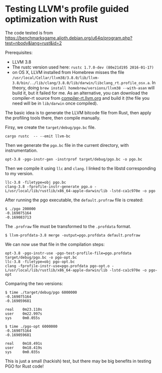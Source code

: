# Testing LLVM's profile guided optimization with Rust

The code tested is from https://benchmarksgame.alioth.debian.org/u64q/program.php?test=nbody&lang=rust&id=2

Prerequisites:

* LLVM 3.8
* The rustc version used here: `rustc 1.7.0-dev (80e21d195 2016-01-17)`
* on OS X, LLVM installed from Homebrew misses the file `/usr/local/Cellar/llvm38/3.8.0/lib/llvm-3.8/bin/../lib/clang/3.8.0/lib/darwin/libclang_rt.profile_osx.a`. In theory, doing `brew install homebrew/versions/llvm38 --with-asan` will build it, but it failed for me. As an alternative, you can download the compiler-rt source from [compiler-rt.llvm.org](http://compiler-rt.llvm.org/) and build it (the file you need will be in `lib/darwin` once compiled).

The basic idea is to generate the LLVM bitcode file from Rust, then apply the profiling tools there, then compile manually.

Firsy, we create the `target/debug/pgo.bc` file.
```
cargo rustc  -- --emit llvm-bc
```

Then we generate the `pgo.bc` file in the current directory, with instrumentation.

```
opt-3.8 -pgo-instr-gen -instrprof target/debug/pgo.bc -o pgo.bc
```

Then we compile it using `llc` and `clang`. I linked to the libstd corresponding to my version.

```
llc-3.8 -filetype=obj pgo.bc
clang-3.8 -fprofile-instr-generate pgo.o -L/usr/local/lib/rustlib/x86_64-apple-darwin/lib -lstd-ca1c970e -o pgo
```

After running the pgo executable, the `default.profraw` file is created:

```
$ ./pgo 200000
-0.169075164
-0.169083713
```

The `.profraw` file must be transformed to the `.profdata` format.

```
$ llvm-profdata-3.8 merge -output=pgo.profdata default.profraw
```

We can now use that file in the compilation steps:

```
opt-3.8 -pgo-instr-use -pgo-test-profile-file=pgo.profdata target/debug/pgo.bc -o pgo-opt.bc
llc-3.8 -filetype=obj pgo-opt.bc
clang -fprofile-instr-use=pgo.profdata pgo-opt.o -L/usr/local/lib/rustlib/x86_64-apple-darwin/lib -lstd-ca1c970e -o pgo-opt
```

Comparing the two versions:

```
$ time ./target/debug/pgo 6000000
-0.169075164
-0.169059681

real    0m23.110s
user    0m22.997s
sys     0m0.055s

$ time ./pgo-opt 6000000
-0.169075164
-0.169059681

real    0m18.491s
user    0m18.419s
sys     0m0.035s
```

This is just a small (hackish) test, but there may be big benefits in testing PGO for Rust code!
